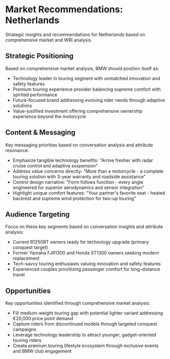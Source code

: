 # Market Recommendations: Netherlands

Strategic insights and recommendations for Netherlands based on comprehensive market and WRI analysis.

## Strategic Positioning
Based on comprehensive market analysis, BMW should position itself as:
- Technology leader in touring segment with unmatched innovation and safety features
- Premium touring experience provider balancing supreme comfort with spirited performance
- Future-focused brand addressing evolving rider needs through adaptive solutions
- Value-justified investment offering comprehensive ownership experience beyond the motorcycle

## Content & Messaging
Key messaging priorities based on conversation analysis and attribute resonance:
- Emphasize tangible technology benefits: "Arrive fresher with radar cruise control and adaptive suspension"
- Address value concerns directly: "More than a motorcycle - a complete touring solution with 3-year warranty and roadside assistance"
- Control design narrative: "Form follows function - every angle engineered for superior aerodynamics and sensor integration"
- Highlight unique comfort features: "Your partner's favorite seat - heated backrest and supreme wind protection for two-up touring"

## Audience Targeting
Focus on these key segments based on conversation insights and attribute analysis:
- Current R1250RT owners ready for technology upgrade (primary conquest target)
- Former Yamaha FJR1300 and Honda ST1300 owners seeking modern replacement
- Tech-savvy touring enthusiasts valuing innovation and safety features
- Experienced couples prioritizing passenger comfort for long-distance travel

## Opportunities
Key opportunities identified through comprehensive market analysis:
- Fill medium-weight touring gap with potential lighter variant addressing €20,000 price point demand
- Capture riders from discontinued models through targeted conquest campaigns
- Leverage technology leadership to attract younger, gadget-oriented touring riders
- Create premium touring lifestyle ecosystem through exclusive events and BMW club engagement